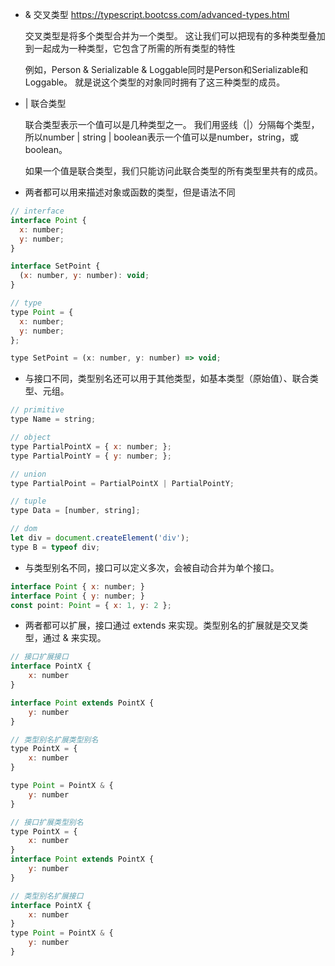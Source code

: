 - & 交叉类型  https://typescript.bootcss.com/advanced-types.html

  交叉类型是将多个类型合并为一个类型。 这让我们可以把现有的多种类型叠加到一起成为一种类型，它包含了所需的所有类型的特性

  例如，Person & Serializable & Loggable同时是Person和Serializable和Loggable。 就是说这个类型的对象同时拥有了这三种类型的成员。

- | 联合类型

  联合类型表示一个值可以是几种类型之一。 我们用竖线（|）分隔每个类型，所以number | string | boolean表示一个值可以是number，string，或boolean。

  如果一个值是联合类型，我们只能访问此联合类型的所有类型里共有的成员。

- 两者都可以用来描述对象或函数的类型，但是语法不同
```js
// interface
interface Point {
  x: number;
  y: number;
}

interface SetPoint {
  (x: number, y: number): void;
}

// type
type Point = {
  x: number;
  y: number;
};

type SetPoint = (x: number, y: number) => void;
```

- 与接口不同，类型别名还可以用于其他类型，如基本类型（原始值）、联合类型、元组。
```js
// primitive
type Name = string;

// object
type PartialPointX = { x: number; };
type PartialPointY = { y: number; };

// union
type PartialPoint = PartialPointX | PartialPointY;

// tuple
type Data = [number, string];

// dom
let div = document.createElement('div');
type B = typeof div;
```

- 与类型别名不同，接口可以定义多次，会被自动合并为单个接口。
```js
interface Point { x: number; }
interface Point { y: number; }
const point: Point = { x: 1, y: 2 };
```

- 两者都可以扩展，接口通过 extends 来实现。类型别名的扩展就是交叉类型，通过 & 来实现。
```js
// 接口扩展接口
interface PointX {
    x: number
}

interface Point extends PointX {
    y: number
}

// 类型别名扩展类型别名
type PointX = {
    x: number
}

type Point = PointX & {
    y: number
}

// 接口扩展类型别名
type PointX = {
    x: number
}
interface Point extends PointX {
    y: number
}

// 类型别名扩展接口
interface PointX {
    x: number
}
type Point = PointX & {
    y: number
}

```